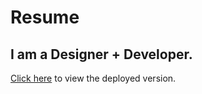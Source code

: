 # Resume

## I am a Designer + Developer.

[Click here](http://wesleychoi.com/) to view the deployed version.